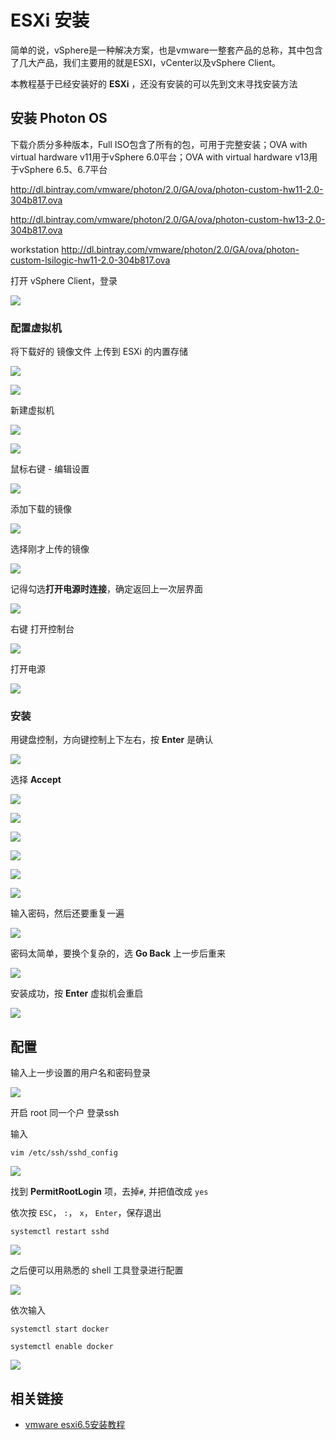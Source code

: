 # ESXi 安装 


简单的说，vSphere是一种解决方案，也是vmware一整套产品的总称，其中包含了几大产品，我们主要用的就是ESXI，vCenter以及vSphere Client。 

本教程基于已经安装好的 **ESXi** ，还没有安装的可以先到文末寻找安装方法




## 安装 Photon OS

下载介质分多种版本，Full ISO包含了所有的包，可用于完整安装；OVA with virtual hardware v11用于vSphere 6.0平台；OVA with virtual hardware v13用于vSphere 6.5、6.7平台

http://dl.bintray.com/vmware/photon/2.0/GA/ova/photon-custom-hw11-2.0-304b817.ova

http://dl.bintray.com/vmware/photon/2.0/GA/ova/photon-custom-hw13-2.0-304b817.ova

workstation
http://dl.bintray.com/vmware/photon/2.0/GA/ova/photon-custom-lsilogic-hw11-2.0-304b817.ova

打开 vSphere Client，登录

![](http://pic.airijia.com/doc/20181125171137.png)


### 配置虚拟机





将下载好的 镜像文件 上传到 ESXi 的内置存储


![](http://pic.airijia.com/doc/20181125174006.png)




![](http://pic.airijia.com/doc/20181125174102.png)





新建虚拟机

![](http://pic.airijia.com/doc/20181125172311.png)



![](http://pic.airijia.com/doc/20181125172855.png)

鼠标右键 - 编辑设置

![](http://pic.airijia.com/doc/20181125173128.png)


添加下载的镜像

![](http://pic.airijia.com/doc/20181125173221.png)


选择刚才上传的镜像


![](http://pic.airijia.com/doc/20181125174421.png)


记得勾选**打开电源时连接**，确定返回上一次层界面

![](http://pic.airijia.com/doc/20181125180727.png)



右键 打开控制台


![](http://pic.airijia.com/doc/20181125175947.png)

打开电源


![](http://pic.airijia.com/doc/20181125180132.png)



### 安装

用键盘控制，方向键控制上下左右，按 **Enter** 是确认

![](http://pic.airijia.com/doc/20181125180844.png)



选择 **Accept**


![](http://pic.airijia.com/doc/20181125180948.png)

![](http://pic.airijia.com/doc/20181125181206.png)

![](http://pic.airijia.com/doc/20181125181226.png)

![](http://pic.airijia.com/doc/20181125181252.png)


![](http://pic.airijia.com/doc/20181125181322.png)


![](http://pic.airijia.com/doc/20181125181411.png)



输入密码，然后还要重复一遍

![](http://pic.airijia.com/doc/20181125181510.png)



密码太简单，要换个复杂的，选 **Go Back** 上一步后重来



![](http://pic.airijia.com/doc/20181125181550.png)


安装成功，按 **Enter** 虚拟机会重启


![](http://pic.airijia.com/doc/20181125181718.png)


## 配置

输入上一步设置的用户名和密码登录


![](http://pic.airijia.com/doc/20181125182000.png)


开启 root 同一个户 登录ssh

输入

```
vim /etc/ssh/sshd_config
```
![](http://pic.airijia.com/doc/20181125183358.png)



找到 **PermitRootLogin** 项，去掉`#`, 并把值改成 `yes`

依次按 `ESC`， `:`， `x`， `Enter`，保存退出


```
systemctl restart sshd
```
![](http://pic.airijia.com/doc/20181125184034.png)


之后便可以用熟悉的 shell 工具登录进行配置









![](http://pic.airijia.com/doc/20181125183653.png)




依次输入
```
systemctl start docker

systemctl enable docker
```

![](http://pic.airijia.com/doc/20181125182302.png)

## 相关链接

 - [vmware esxi6.5安装教程](https://zhuanlan.zhihu.com/p/30129843)
